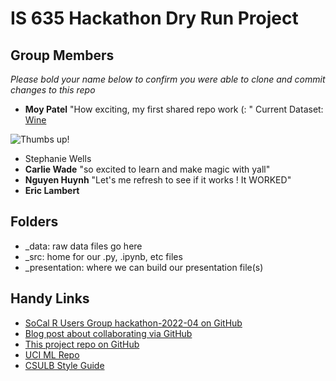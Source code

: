 # IS 635 Hackathon Dry Run Project

## Group Members

*Please bold your name below to confirm you were able to clone and commit changes to this repo*

- **Moy Patel** "How exciting, my first shared repo work (: " Current Dataset: [Wine](https://github.com/ericlambert/is_635_hackathon_dry_run/blob/master/_src/WineDataSet.ipynb)

![Thumbs up!](https://media4.giphy.com/media/WFyvwq3xoTTMs/giphy.gif?cid=6c09b952b9037c8f34c2c5532c08ca4b015744302b7f5d64&rid=giphy.gif&ct=g)

- Stephanie Wells
- **Carlie Wade** "so excited to learn and make magic with yall"
- **Nguyen Huynh** "Let's me refresh to see if it works ! It WORKED"
- **Eric Lambert**

## Folders

- _data: raw data files go here
- _src: home for our .py, .ipynb, etc files
- _presentation: where we can build our presentation file(s)

## Handy Links

- [SoCal R Users Group hackathon-2022-04 on GitHub](https://github.com/socalrug/hackathon-2022-04)
- [Blog post about collaborating via GitHub](https://medium.com/@jonathanmines/the-ultimate-github-collaboration-guide-df816e98fb67)
- [This project repo on GitHub](https://github.com/ericlambert/is_635_hackathon_dry_run)
- [UCI ML Repo](https://archive-beta.ics.uci.edu/)
- [CSULB Style Guide](https://www.csulb.edu/content-management-system/resources/digital-style-guide)
